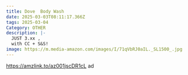 ```yaml
---
title: Dove  Body Wash
date: 2025-03-03T08:11:17.366Z
tags: 2025-03-04
Category: OTHER
description: |-
  JUST 3.xx ,
  with CC + S&S! 
image: https://m.media-amazon.com/images/I/71qVbRJ0aIL._SL1500_.jpg
---
```

https://amzlink.to/az001jscDR1cL   ad